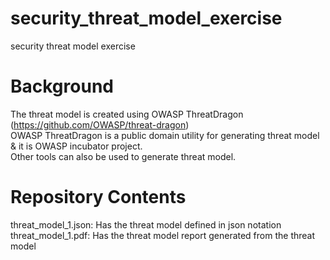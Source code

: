 # security_threat_model_exercise
security threat model exercise

# Background
The threat model is created using OWASP ThreatDragon (https://github.com/OWASP/threat-dragon) \
OWASP ThreatDragon is a public domain utility for generating threat model & it is OWASP incubator project.\
Other tools can also be used to generate threat model.

# Repository Contents
threat_model_1.json: Has the threat model defined in json notation \
threat_model_1.pdf: Has the threat model report generated from the threat model

